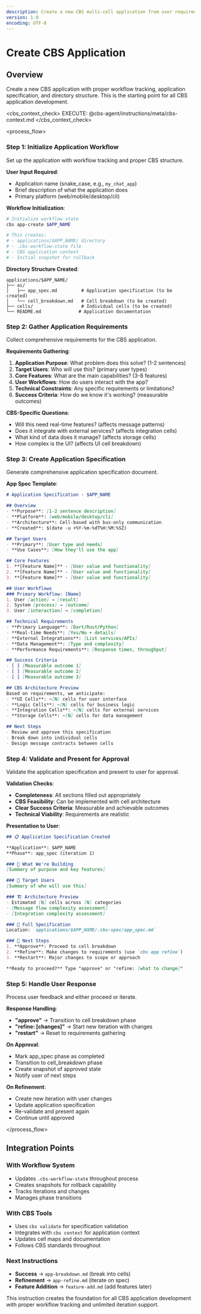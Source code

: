 ```yaml
---
description: Create a new CBS multi-cell application from user requirements
version: 1.0
encoding: UTF-8
---
```


# Create CBS Application

## Overview

Create a new CBS application with proper workflow tracking, application specification, and directory structure. This is the starting point for all CBS application development.

<cbs_context_check>
  EXECUTE: @cbs-agent/instructions/meta/cbs-context.md
</cbs_context_check>

<process_flow>

<step number="1" name="initialize_application_workflow">

### Step 1: Initialize Application Workflow

Set up the application with workflow tracking and proper CBS structure.

**User Input Required**:
- Application name (snake_case, e.g., `my_chat_app`)
- Brief description of what the application does
- Primary platform (web/mobile/desktop/cli)

**Workflow Initialization**:
```bash
# Initialize workflow state
cbs app-create $APP_NAME

# This creates:
# - applications/$APP_NAME/ directory
# - .cbs-workflow-state file
# - CBS application context
# - Initial snapshot for rollback
```

**Directory Structure Created**:
```
applications/$APP_NAME/
├── ai/
│   ├── app_spec.md         # Application specification (to be created)
│   └── cell_breakdown.md   # Cell breakdown (to be created)
├── cells/                  # Individual cells (to be created)
└── README.md              # Application documentation
```

</step>

<step number="2" name="gather_application_requirements">

### Step 2: Gather Application Requirements

Collect comprehensive requirements for the CBS application.

**Requirements Gathering**:
1. **Application Purpose**: What problem does this solve? (1-2 sentences)
2. **Target Users**: Who will use this? (primary user types)
3. **Core Features**: What are the main capabilities? (3-8 features)
4. **User Workflows**: How do users interact with the app?
5. **Technical Constraints**: Any specific requirements or limitations?
6. **Success Criteria**: How do we know it's working? (measurable outcomes)

**CBS-Specific Questions**:
- Will this need real-time features? (affects message patterns)
- Does it integrate with external services? (affects integration cells)
- What kind of data does it manage? (affects storage cells)
- How complex is the UI? (affects UI cell breakdown)

</step>

<step number="3" name="create_application_specification">

### Step 3: Create Application Specification

Generate comprehensive application specification document.

**App Spec Template**:
```markdown
# Application Specification - $APP_NAME

## Overview
- **Purpose**: [1-2 sentence description]
- **Platform**: [web/mobile/desktop/cli]
- **Architecture**: Cell-based with bus-only communication
- **Created**: $(date -u +%Y-%m-%dT%H:%M:%SZ)

## Target Users
- **Primary**: [User type and needs]
- **Use Cases**: [How they'll use the app]

## Core Features
1. **[Feature Name]** - [User value and functionality]
2. **[Feature Name]** - [User value and functionality]
3. **[Feature Name]** - [User value and functionality]

## User Workflows
### Primary Workflow: [Name]
1. User [action] → [result]
2. System [process] → [outcome]
3. User [interaction] → [completion]

## Technical Requirements
- **Primary Language**: [Dart/Rust/Python]
- **Real-time Needs**: [Yes/No + details]
- **External Integrations**: [List services/APIs]
- **Data Management**: [Type and complexity]
- **Performance Requirements**: [Response times, throughput]

## Success Criteria
- [ ] [Measurable outcome 1]
- [ ] [Measurable outcome 2]
- [ ] [Measurable outcome 3]

## CBS Architecture Preview
Based on requirements, we anticipate:
- **UI Cells**: ~[N] cells for user interface
- **Logic Cells**: ~[N] cells for business logic  
- **Integration Cells**: ~[N] cells for external services
- **Storage Cells**: ~[N] cells for data management

## Next Steps
- Review and approve this specification
- Break down into individual cells
- Design message contracts between cells
```

</step>

<step number="4" name="validate_and_present">

### Step 4: Validate and Present for Approval

Validate the application specification and present to user for approval.

**Validation Checks**:
- **Completeness**: All sections filled out appropriately
- **CBS Feasibility**: Can be implemented with cell architecture
- **Clear Success Criteria**: Measurable and achievable outcomes
- **Technical Viability**: Requirements are realistic

**Presentation to User**:
```markdown
## 📋 Application Specification Created

**Application**: $APP_NAME
**Phase**: app_spec (iteration 1)

### 🎯 What We're Building
[Summary of purpose and key features]

### 👥 Target Users
[Summary of who will use this]

### 🏗️ Architecture Preview
- Estimated [N] cells across [N] categories
- [Message flow complexity assessment]
- [Integration complexity assessment]

### 📄 Full Specification
Location: `applications/$APP_NAME/.cbs-spec/app_spec.md`

### 🔄 Next Steps
1. **Approve**: Proceed to cell breakdown
2. **Refine**: Make changes to requirements (use `cbs app refine`)
3. **Restart**: Major changes to scope or approach

**Ready to proceed?** Type "approve" or "refine: [what to change]"
```

</step>

<step number="5" name="handle_user_response">

### Step 5: Handle User Response

Process user feedback and either proceed or iterate.

**Response Handling**:
- **"approve"** → Transition to cell breakdown phase
- **"refine: [changes]"** → Start new iteration with changes
- **"restart"** → Reset to requirements gathering

**On Approval**:
- Mark app_spec phase as completed
- Transition to cell_breakdown phase  
- Create snapshot of approved state
- Notify user of next steps

**On Refinement**:
- Create new iteration with user changes
- Update application specification
- Re-validate and present again
- Continue until approved

</step>

</process_flow>

## Integration Points

### **With Workflow System**
- Updates `.cbs-workflow-state` throughout process
- Creates snapshots for rollback capability
- Tracks iterations and changes
- Manages phase transitions

### **With CBS Tools**
- Uses `cbs validate` for specification validation
- Integrates with `cbs context` for application context
- Updates cell maps and documentation
- Follows CBS standards throughout

### **Next Instructions**
- **Success** → `app-breakdown.md` (break into cells)
- **Refinement** → `app-refine.md` (iterate on spec)
- **Feature Addition** → `feature-add.md` (add features later)

This instruction creates the foundation for all CBS application development with proper workflow tracking and unlimited iteration support.
